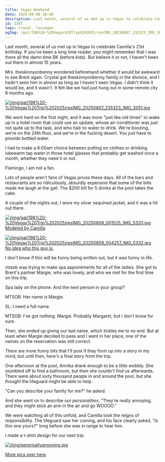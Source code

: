 ```yaml
---
title: Vegas Weekend
date: 2025-09-08 16:40
description: Last month, several of us met up in Vegas to celebrate Camilla's 21st birthday.  If you've been a long time reader, you might remember that I was there all the damn time BK (before kids).  But believe it or not, I haven't been out there in almost 15 years.
id: 2397
tags: travel, lasvegas
ogImg: /gal/198%20-%20Vegas%20Trip%202025/resIMG_20250807_235323_IMG_3051.jpg
---
```

Last month, several of us met up in Vegas to celebrate Camilla's 21st birthday.  If you've been a long time reader, you might remember that I was there all the damn time BK (before kids).  But believe it or not, I haven't been out there in almost 15 years.

Mrs. theskinnyonbenny wondered beforehand whether it would be awkward to see Brent again.  Crystal got theskinnyonbenny family in the divorce, and I hadn't seen him in almost as long as I haven't seen Vegas.  I didn't think it would be, and it wasn't.  It felt like we had just hung out in some remote city 6 months ago.

<a class="lightview centered" href="/img/gal/198%20-%20Vegas%20Trip%202025/resIMG_20250807_235323_IMG_3051.jpg
" data-lightview-caption="" data-lightview-group="group1"><img src="/img/gal/198%20-%20Vegas%20Trip%202025/resIMG_20250807_235323_IMG_3051.jpg
" alt="/img/gal/198%20-%20Vegas%20Trip%202025/resIMG_20250807_235323_IMG_3051.jpg
"><br><span class="caption"></span></a>

We went hard on the first night, and it was more "just like old times" to wake up in a hotel room that could use an update, whose air-conditioner was just not quite up to the task, and who had no water to drink.  We're boozing, we're on the 24th floor, and we're in the fucking desert.  You just have to provide bottled water.

I had to make a 6:00am choice between putting on clothes or drinking lukewarm tap water in those hotel glasses that probably get washed once a month, whether they need it or not.

Flamingo, I am not a fan.

Lots of people aren't fans of Vegas prices these days.  All of the bars and restaurants are so ridiculously, absurdly expensive that some of the bills made me laugh at the gall.  The $200 bill for 5 drinks at the pool takes the cake.

A couple of the nights out, I wore my silver sequined jacket, and it was a hit out there.

<a class="lightview centered" href="/img/gal/198%20-%20Vegas%20Trip%202025/resIMG_20250808_001525_IMG_5320.jpg" data-lightview-caption="Modeled by Camilla
" data-lightview-group="group1"><img src="/img/gal/198%20-%20Vegas%20Trip%202025/resIMG_20250808_001525_IMG_5320.jpg" alt="/img/gal/198%20-%20Vegas%20Trip%202025/resIMG_20250808_001525_IMG_5320.jpg"><br><span class="caption">Modeled by Camilla
</span></a>

<a class="lightview centered" href="/img/resIMG_20250808_004257_IMG_5332.jpg" data-lightview-caption="No idea who this guy is." data-lightview-group="group1"><img src="/img/gal/198%20-%20Vegas%20Trip%202025/resIMG_20250808_004257_IMG_5332.jpg" alt="/img/gal/198%20-%20Vegas%20Trip%202025/resIMG_20250808_004257_IMG_5332.jpg"><br><span class="caption">No idea who this guy is.</span></a>

I don't know if this will be funny being written out, but it was funny in life.

mtsob was trying to make spa appointments for all of the ladies.  She got to Brent's partner Margie, who was lovely, and who we met for the first time on this trip.

Spa lady on the phone:  And the next person in your group?

MTSOB:  Her name is Margie.

SL:  I need a full name.

MTSOB:  I've got nothing.  Margie.  Probably Margaret, but I don't know for sure.

Then, she ended up giving _our_ last name, which tickles me to no end.  But at least when Margie decided to pass and I went in her place, one of the names on the reservation was still correct.

There are more funny bits that I'll post if they form up into a story in my mind, but until then, here's a final story from the trip.

One afternoon at the pool, Annika drank enough to be a little wobbly.  She stumbled off to find a bathroom, but then she couldn't find us afterwards.  There were about sixty thousand people in and around the pool, but she thought the lifeguard might be able to help.

"Can you describe your family for me?" he asked.

And she went on to describe our _personalities_.  "They're really annoying, and they might stick an arm in the air and go WOOOO."

We were watching all of this unfold, and Camilla took the reigns of responsibility.  The lifeguard saw her coming, and his face clearly asked, "Is this one yours?" long before she was in range to hear him.

I made a t-shirt design for our next trip.

<a class="lightview centered" href="/img/werereallyannoying.jpg" data-lightview-caption="" data-lightview-group="group1"><img src="/img/werereallyannoying.jpg" alt="/img/werereallyannoying.jpg"><br><span class="caption"></span></a>

<a href="/gal/198%20-%20Vegas%20Trip%202025/">More pics over here</a>.